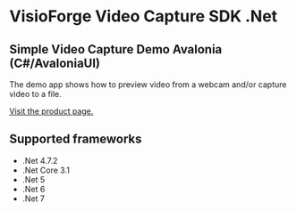 ﻿# VisioForge Video Capture SDK .Net

## Simple Video Capture Demo Avalonia (C#/AvaloniaUI)

The demo app shows how to preview video from a webcam and/or capture video to a file.

[Visit the product page.](https://www.visioforge.com/video-capture-sdk-net)

## Supported frameworks

* .Net 4.7.2
* .Net Core 3.1
* .Net 5
* .Net 6
* .Net 7